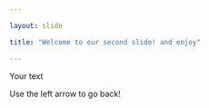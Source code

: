 ```yaml
---

layout: slide

title: "Welcome to our second slide! and enjoy"

---
```


Your text

Use the left arrow to go back!
